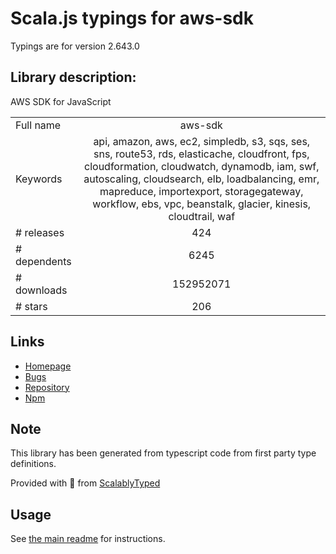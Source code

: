 
# Scala.js typings for aws-sdk

Typings are for version 2.643.0

## Library description:
AWS SDK for JavaScript

|                    |                 |
| ------------------ | :-------------: |
| Full name          | aws-sdk |
| Keywords           | api, amazon, aws, ec2, simpledb, s3, sqs, ses, sns, route53, rds, elasticache, cloudfront, fps, cloudformation, cloudwatch, dynamodb, iam, swf, autoscaling, cloudsearch, elb, loadbalancing, emr, mapreduce, importexport, storagegateway, workflow, ebs, vpc, beanstalk, glacier, kinesis, cloudtrail, waf |
| # releases         | 424 |
| # dependents       | 6245 |
| # downloads        | 152952071 |
| # stars            | 206 |

## Links
- [Homepage](https://github.com/aws/aws-sdk-js)
- [Bugs](https://github.com/aws/aws-sdk-js/issues)
- [Repository](https://github.com/aws/aws-sdk-js)
- [Npm](https://www.npmjs.com/package/aws-sdk)
    


## Note
This library has been generated from typescript code from first party type definitions.

Provided with :purple_heart: from [ScalablyTyped](https://github.com/oyvindberg/ScalablyTyped)

## Usage
See [the main readme](../../readme.md) for instructions.


